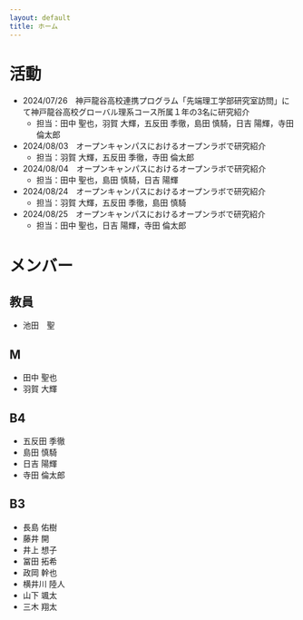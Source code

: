 ```yaml
---
layout: default
title: ホーム
---
```


# 活動
- 2024/07/26　神戸龍谷高校連携プログラム「先端理工学部研究室訪問」にて神戸龍谷高校グローバル理系コース所属１年の3名に研究紹介
  - 担当：田中	聖也，羽賀	大輝，五反田	季徹，島田	慎騎，日吉	陽輝，寺田	倫太郎
- 2024/08/03　オープンキャンパスにおけるオープンラボで研究紹介
  - 担当：羽賀	大輝，五反田	季徹，寺田	倫太郎
- 2024/08/04　オープンキャンパスにおけるオープンラボで研究紹介
  - 担当：田中	聖也，島田	慎騎，日吉	陽輝
- 2024/08/24　オープンキャンパスにおけるオープンラボで研究紹介
  - 担当：羽賀	大輝，五反田	季徹，島田	慎騎
- 2024/08/25　オープンキャンパスにおけるオープンラボで研究紹介
  - 担当：田中	聖也，日吉	陽輝，寺田	倫太郎

# メンバー

## 教員
- 池田　聖

## M
- 田中	聖也
- 羽賀	大輝

## B4
- 五反田	季徹
- 島田	慎騎
- 日吉	陽輝
- 寺田	倫太郎

## B3
- 長島	佑樹
- 藤井	開
- 井上	想子
- 冨田	拓希
- 政岡	幹也
- 横井川	陸人
- 山下	颯太
- 三木	翔太

